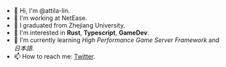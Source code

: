 - 👋 Hi, I'm @attila-lin.
- 💼 I'm working at NetEase.
- 🏫 I graduated from Zhejiang University.
- 👀 I'm interested in **Rust**, **Typescript**, **GameDev**.
- 🌱 I'm currently learning *High Performance Game Server Framework* and *日本語*.
- 📫 How to reach me: [Twitter](https://twitter.com/attila_lin).

<!---
attila-lin/attila-lin is a ✨ special ✨ repository because its `README.md` (this file) appears on your GitHub profile.
You can click the Preview link to take a look at your changes.
--->

